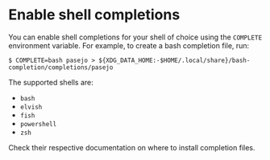 # Enable shell completions

You can enable shell completions for your shell of choice using the `COMPLETE` environment variable. For example, to create a bash completion file, run:

```shell
$ COMPLETE=bash pasejo > ${XDG_DATA_HOME:-$HOME/.local/share}/bash-completion/completions/pasejo
```

The supported shells are:
- `bash`
- `elvish`
- `fish`
- `powershell`
- `zsh`

Check their respective documentation on where to install completion files.
